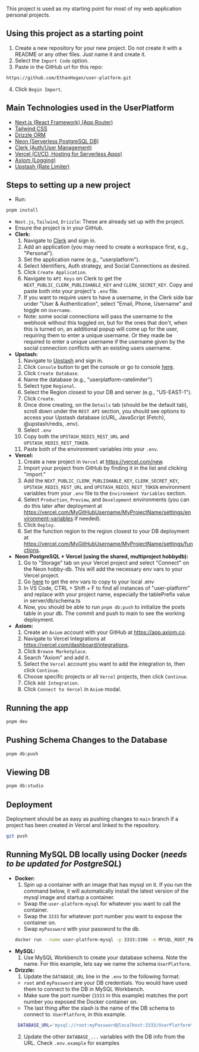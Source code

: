 This project is used as my starting point for most of my web application personal projects.

## Using this project as a starting point

1. Create a new repository for your new project. Do not create it with a README or any other files. Just name it and create it.
2. Select the `Import Code` option.
3. Paste in the GitHub url for this repo:

```sh
https://github.com/EthanHogan/user-platform.git
```

4. Click `Begin Import`.

## Main Technologies used in the UserPlatform

- [Next.js (React Framework) (App Router)](https://nextjs.org)
- [Tailwind CSS](https://tailwindcss.com)
- [Drizzle ORM](https://orm.drizzle.team/)
- [Neon (Serverless PostgreSQL DB)](https://neon.tech/)
- [Clerk (Auth/User Management)](https://clerk.com)
- [Vercel (CI/CD, Hosting for Serverless Apps)](https://create.t3.gg/en/deployment/vercel)
- [Axiom (Logging)](https://app.axiom.co)
- [Upstash (Rate Limiter)](https://upstash.com)

## Steps to setting up a new project

- Run:

```sh
pnpm install
```

- `Next.js`, `Tailwind`, `Drizzle`: These are already set up with the project.
- Ensure the project is in your GitHub.
- **Clerk:**
  1. Navigate to [Clerk](https://dashboard.clerk.com) and sign in.
  2. Add an application (you may need to create a workspace first, e.g., "Personal").
  3. Set the application name (e.g., "userplatform").
  4. Select Identifiers, Auth strategy, and Social Connections as desired.
  5. Click `Create Application`.
  6. Navigate to `API Keys` on Clerk to get the `NEXT_PUBLIC_CLERK_PUBLISHABLE_KEY` and `CLERK_SECRET_KEY`. Copy and paste both into your project's `.env` file.
  7. If you want to require users to have a username, in the Clerk side bar under "User & Authentication", select "Email, Phone, Username" and toggle on `Username`.
  - Note: some social connections will pass the username to the webhook without this toggled on, but for the ones that don't, when this is turned on, an additional popup will come up for the user, requiring them to enter a unique username. Or they made be required to enter a unique username if the username given by the social connection conflicts with an existing users username.
- **Upstash:**
  1. Navigate to [Upstash](https://upstash.com) and sign in.
  2. Click `Console` button to get the console or go to console [here](https://console.upstash.com).
  3. Click `Create Database`.
  4. Name the database (e.g., "userplatform-ratelimiter")
  5. Select type `Regional`.
  6. Select the Region closest to your DB and server (e.g., "US-EAST-1").
  7. Click `Create`.
  8. Once done creating, on the `Details` tab (should be the default tab), scroll down under the `REST API` section, you should see options to access your Upstash database (cURL, JavaScript (Fetch), @upstash/redis, .env).
  9. Select `.env`
  10. Copy both the `UPSTASH_REDIS_REST_URL` and `UPSTASH_REDIS_REST_TOKEN`.
  11. Paste both of the environment variables into your `.env`.
- **Vercel:**
  1. Create a new project in `Vercel` at https://vercel.com/new.
  2. Import your project from GitHub by finding it in the list and clicking "import."
  3. Add the `NEXT_PUBLIC_CLERK_PUBLISHABLE_KEY`, `CLERK_SECRET_KEY`, `UPSTASH_REDIS_REST_URL` and `UPSTASH_REDIS_REST_TOKEN` environment variables from your `.env` file to the `Environment Variables` section.
  4. Select `Production`, `Preview`, and `Development` environments (you can do this later after deployment at https://vercel.com/MyGitHubUsername/MyProjectName/settings/environment-variables if needed).
  5. Click `Deploy`.
  6. Set the function region to the region closest to your DB deployment at https://vercel.com/MyGitHubUsername/MyProjectName/settings/functions.
- **Neon PostgreSQL + Vercel (using the shared, multiproject hobbydb):**
  1. Go to "Storage" tab on your Vercel project and select "Connect" on the Neon hobby-db. This will add the necessary env vars to your Vercel project.
  2. Go [here](https://vercel.com/ethanhogans-projects/user-platform/stores/integration/store_WLf9aFIL8ca0eMCg/settings) to get the env vars to copy to your local .env
  3. In VS Code, CTRL + Shift + F to find all instances of "user-platform" and replace with your project name, especially the tablePrefix value in server/db/schema.ts
  4. Now, you should be able to run `pnpm db:push` to initialize the posts table in your db. The commit and push to main to see the working deployment.
- **Axiom:**
  1. Create an `Axiom` account with your GitHub at https://app.axiom.co.
  2. Navigate to Vercel Integrations at https://vercel.com/dashboard/integrations.
  3. Click `Browse Marketplace`.
  4. Search "Axiom" and add it.
  5. Select the `Vercel` account you want to add the integration to, then click `Continue`.
  6. Choose specific projects or all `Vercel` projects, then click `Continue`.
  7. Click `Add Integration`.
  8. Click `Connect to Vercel` in `Axiom` modal.

## Running the app

```sh
pnpm dev
```

## Pushing Schema Changes to the Database

```sh
pnpm db:push
```

## Viewing DB

```sh
pnpm db:studio
```

## Deployment

Deployment should be as easy as pushing changes to `main` branch if a project has been created in Vercel and linked to the repository.

```sh
git push
```

## Running MySQL DB locally using Docker (_needs to be updated for PostgreSQL_)

- **Docker:**
  1. Spin up a container with an image that has mysql on it. If you run the command below, it will automatically install the latest version of the mysql image and startup a container.
  - Swap the `user-platform-mysql` for whatever you want to call the container.
  - Swap the `3333` for whatever port number you want to expose the container on.
  - Swap `myPassword` with your password to the db.
  ```sh
  docker run --name user-platform-mysql -p 3333:3306 -e MYSQL_ROOT_PASSWORD=myPassword -d mysql
  ```
- **MySQL:**
  1. Use MySQL Workbench to create your database schema. Note the name. For this example, lets say we name the schema `UserPlatform`.
- **Drizzle:**
  1. Update the `DATABASE_URL` line in the `.env` to the following format:
  - `root` and `myPassword` are your DB credentials. You would have used them to connect to the DB in MySQL Workbench.
  - Make sure the port number (`3333` in this example) matches the port number you exposed the Docker container on.
  - The last thing after the slash is the name of the DB schema to connect to. `UserPlatform`, in this example.
  ```sh
   DATABASE_URL='mysql://root:myPassword@localhost:3333/UserPlatform'
  ```
  2. Update the other `DATABASE_...` variables with the DB info from the URL. Check `.env.example` for examples
